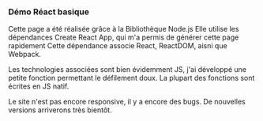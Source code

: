 ### Démo Réact basique

Cette page a été réalisée grâce à la Bibliothèque Node.js
Elle utilise les dépendances Create React App, qui m'a permis de générer cette page rapidement
Cette dépendance associe React, ReactDOM, aisni que Webpack.

Les technologies associées sont bien évidemment JS, j'ai développé une petite fonction permettant le défilement doux.
La plupart des fonctions sont écrites en JS natif.

Le site n'est pas encore responsive, il y a encore des bugs. De nouvelles versions arriverons très bientôt. 
